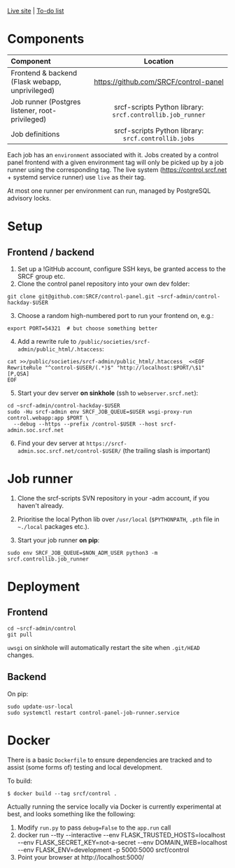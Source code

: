 [Live site](https://control.srcf.net) | [To-do list](https://kanboard.srcf.net/board/1)

# Components

|Component|Location|
|:--------|:------:|
|Frontend & backend (Flask webapp, unprivileged)|https://github.com/SRCF/control-panel|
|Job runner (Postgres listener, root-privileged)|srcf-scripts Python library: `srcf.controllib.job_runner`|
|Job definitions|srcf-scripts Python library: `srcf.controllib.jobs`|

Each job has an `environment` associated with it.  Jobs created by a control panel frontend with a given environment tag will only be picked up by a job runner using the corresponding tag.  The live system (https://control.srcf.net + systemd service runner) use `live` as their tag.

At most one runner per environment can run, managed by PostgreSQL advisory locks.

# Setup

## Frontend / backend

1. Set up a !GitHub account, configure SSH keys, be granted access to the SRCF group etc.
2. Clone the control panel repository into your own dev folder:
```
git clone git@github.com:SRCF/control-panel.git ~srcf-admin/control-hackday-$USER
```
3. Choose a random high-numbered port to run your frontend on, e.g.:
```
export PORT=54321  # but choose something better
```
4. Add a rewrite rule to `/public/societies/srcf-admin/public_html/.htaccess`:
```
cat >>/public/societies/srcf-admin/public_html/.htaccess_ <<EOF
RewriteRule "^control-$USER/(.*)$" "http://localhost:$PORT/\$1" [P,QSA]
EOF
```
5. Start your dev server **on sinkhole** (ssh to `webserver.srcf.net`):
```
cd ~srcf-admin/control-hackday-$USER
sudo -Hu srcf-admin env SRCF_JOB_QUEUE=$USER wsgi-proxy-run control.webapp:app $PORT \
  --debug --https --prefix /control-$USER --host srcf-admin.soc.srcf.net
```
6. Find your dev server at `https://srcf-admin.soc.srcf.net/control-$USER/` (the trailing slash is important)

# Job runner

 1. Clone the srcf-scripts SVN repository in your -adm account, if you haven't already.

 2. Prioritise the local Python lib over `/usr/local` (`$PYTHONPATH`, `.pth` file in `~./local` packages etc.).

 3. Start your job runner **on pip**:
```
sudo env SRCF_JOB_QUEUE=$NON_ADM_USER python3 -m srcf.controllib.job_runner
```


# Deployment
## Frontend

```
cd ~srcf-admin/control
git pull
```

`uwsgi` on sinkhole will automatically restart the site when `.git/HEAD` changes.

## Backend

On pip:

```
sudo update-usr-local
sudo systemctl restart control-panel-job-runner.service
```

# Docker

There is a basic `Dockerfile` to ensure dependencies are tracked and to assist (some forms of) testing and local development.

To build:

    $ docker build --tag srcf/control .

Actually running the service locally via Docker is currently experimental at best, and looks something like the following:

1. Modify `run.py` to pass `debug=False` to the `app.run` call
2. docker run --tty --interactive --env FLASK_TRUSTED_HOSTS=localhost --env FLASK_SECRET_KEY=not-a-secret --env DOMAIN_WEB=localhost --env FLASK_ENV=development -p 5000:5000 srcf/control
3. Point your browser at http://localhost:5000/
